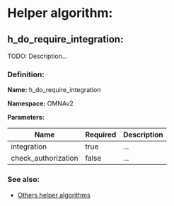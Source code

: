 # Helper algorithm:

## h_do_require_integration:

TODO: Description...
    
### Definition:

**Name:** h_do_require_integration

**Namespace:** OMNAv2

**Parameters:**

| Name | Required | Description |
| --- | --- | --- |
| integration | true | ... |
| check_authorization | false | ... |

### See also:
* [Others helper algorithms](overview?id=h_do_require_integration)